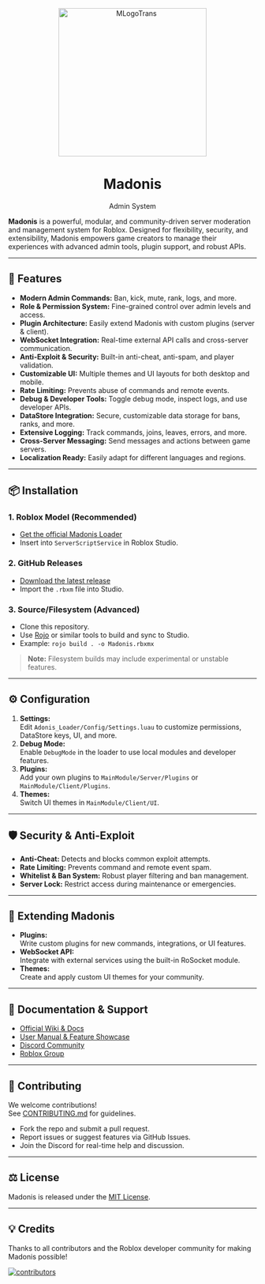 <div align="center">
  <img width="300" height="300" alt="MLogoTrans" src="https://github.com/user-attachments/assets/cdd6f5f3-d60d-4c8d-b315-f0f6c4bd4c6f" />

  # Madonis
  Admin System
</div>

**Madonis** is a powerful, modular, and community-driven server moderation and management system for Roblox. Designed for flexibility, security, and extensibility, Madonis empowers game creators to manage their experiences with advanced admin tools, plugin support, and robust APIs.

---

## 🚀 Features

- **Modern Admin Commands:** Ban, kick, mute, rank, logs, and more.
- **Role & Permission System:** Fine-grained control over admin levels and access.
- **Plugin Architecture:** Easily extend Madonis with custom plugins (server & client).
- **WebSocket Integration:** Real-time external API calls and cross-server communication.
- **Anti-Exploit & Security:** Built-in anti-cheat, anti-spam, and player validation.
- **Customizable UI:** Multiple themes and UI layouts for both desktop and mobile.
- **Rate Limiting:** Prevents abuse of commands and remote events.
- **Debug & Developer Tools:** Toggle debug mode, inspect logs, and use developer APIs.
- **DataStore Integration:** Secure, customizable data storage for bans, ranks, and more.
- **Extensive Logging:** Track commands, joins, leaves, errors, and more.
- **Cross-Server Messaging:** Send messages and actions between game servers.
- **Localization Ready:** Easily adapt for different languages and regions.

---

## 📦 Installation

### 1. Roblox Model (Recommended)
- [Get the official Madonis Loader](https://www.roblox.com/library/7510622625/)
- Insert into `ServerScriptService` in Roblox Studio.

### 2. GitHub Releases
- [Download the latest release](https://github.com/Epix-Incorporated/Adonis/releases/latest)
- Import the `.rbxm` file into Studio.

### 3. Source/Filesystem (Advanced)
- Clone this repository.
- Use [Rojo](https://rojo.space/) or similar tools to build and sync to Studio.
- Example: `rojo build . -o Madonis.rbxmx`

> **Note:** Filesystem builds may include experimental or unstable features.

---

## ⚙️ Configuration

1. **Settings:**  
   Edit `Adonis_Loader/Config/Settings.luau` to customize permissions, DataStore keys, UI, and more.
2. **Debug Mode:**  
   Enable `DebugMode` in the loader to use local modules and developer features.
3. **Plugins:**  
   Add your own plugins to `MainModule/Server/Plugins` or `MainModule/Client/Plugins`.
4. **Themes:**  
   Switch UI themes in `MainModule/Client/UI`.

---

## 🛡️ Security & Anti-Exploit

- **Anti-Cheat:** Detects and blocks common exploit attempts.
- **Rate Limiting:** Prevents command and remote event spam.
- **Whitelist & Ban System:** Robust player filtering and ban management.
- **Server Lock:** Restrict access during maintenance or emergencies.

---

## 🔌 Extending Madonis

- **Plugins:**  
  Write custom plugins for new commands, integrations, or UI features.
- **WebSocket API:**  
  Integrate with external services using the built-in RoSocket module.
- **Themes:**  
  Create and apply custom UI themes for your community.

---

## 📝 Documentation & Support

- [Official Wiki & Docs](https://github.com/Epix-Incorporated/Adonis/wiki)
- [User Manual & Feature Showcase](https://github.com/Epix-Incorporated/Adonis/wiki/User-Manual-&-Feature-Showcase)
- [Discord Community](https://discord.gg/H5RvTP3)
- [Roblox Group](https://www.roblox.com/groups/886423)

---

## 🤝 Contributing

We welcome contributions!  
See [CONTRIBUTING.md](CONTRIBUTING.md) for guidelines.

- Fork the repo and submit a pull request.
- Report issues or suggest features via GitHub Issues.
- Join the Discord for real-time help and discussion.

---

## ⚖️ License

Madonis is released under the [MIT License](LICENSE.md).

---

## 💡 Credits

Thanks to all contributors and the Roblox developer community for making Madonis possible!

[![contributors](https://contributors-img.web.app/image?repo=Epix-Incorporated/Adonis)](https://github.com/Epix-Incorporated/Adonis/graphs/contributors)

